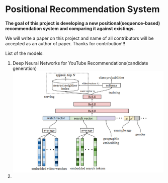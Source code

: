 # Positional Recommendation System

**The goal of this project is developing a new positional(sequence-based) recommendation system and comparing it against existings.**

We will write a paper on this project and name of all contributors will be accepted as an author of paper.
Thanks for contribution!!!

List of the models:

   1) Deep Neural Networks for YouTube Recommendations(candidate generation)
    <img src="imgs//YoutTube_candidate_gen.PNG"/> 
   2) 
   